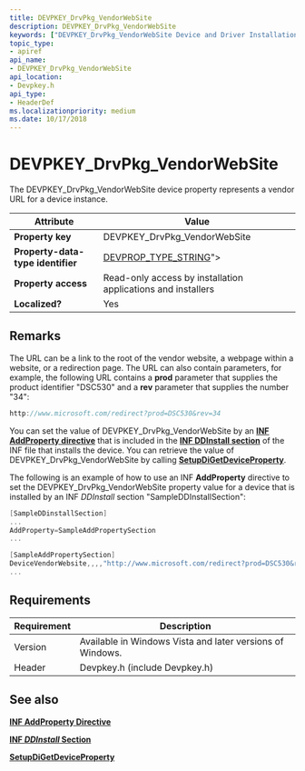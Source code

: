 ```yaml
---
title: DEVPKEY_DrvPkg_VendorWebSite
description: DEVPKEY_DrvPkg_VendorWebSite
keywords: ["DEVPKEY_DrvPkg_VendorWebSite Device and Driver Installation"]
topic_type:
- apiref
api_name:
- DEVPKEY_DrvPkg_VendorWebSite
api_location:
- Devpkey.h
api_type:
- HeaderDef
ms.localizationpriority: medium
ms.date: 10/17/2018
---
```


# DEVPKEY_DrvPkg_VendorWebSite

The DEVPKEY_DrvPkg_VendorWebSite device property represents a vendor URL for a device instance.

|Attribute|Value|
|----|----|
|**Property key**|DEVPKEY_DrvPkg_VendorWebSite|
|**Property-data-type identifier**|[DEVPROP_TYPE_STRING](devprop-type-string.md)">|
|**Property access**|Read-only access by installation applications and installers|
|**Localized?**|Yes|

## Remarks

The URL can be a link to the root of the vendor website, a webpage within a website, or a redirection page. The URL can also contain parameters, for example, the following URL contains a **prod** parameter that supplies the product identifier "DSC530" and a **rev** parameter that supplies the number "34":

```cpp
http://www.microsoft.com/redirect?prod=DSC530&rev=34
```

You can set the value of DEVPKEY_DrvPkg_VendorWebSite by an [**INF AddProperty directive**](./inf-addproperty-directive.md) that is included in the [**INF DDInstall section**](./inf-ddinstall-section.md) of the INF file that installs the device. You can retrieve the value of DEVPKEY_DrvPkg_VendorWebSite by calling [**SetupDiGetDeviceProperty**](/windows/win32/api/setupapi/nf-setupapi-setupdigetdevicepropertyw).

The following is an example of how to use an INF **AddProperty** directive to set the DEVPKEY_DrvPkg_VendorWebSite property value for a device that is installed by an INF *DDInstall* section "SampleDDInstallSection":

```cpp
[SampleDDinstallSection]
...
AddProperty=SampleAddPropertySection
...

[SampleAddPropertySection]
DeviceVendorWebsite,,,,"http://www.microsoft.com/redirect?prod=DSC530&rev=34"
...
```

## Requirements

|Requirement|Description|
|----|----|
|Version|Available in Windows Vista and later versions of Windows.|
|Header|Devpkey.h (include Devpkey.h)|

## See also

[**INF AddProperty Directive**](./inf-addproperty-directive.md)

[**INF *DDInstall* Section**](./inf-ddinstall-section.md)

[**SetupDiGetDeviceProperty**](/windows/win32/api/setupapi/nf-setupapi-setupdigetdevicepropertyw)

